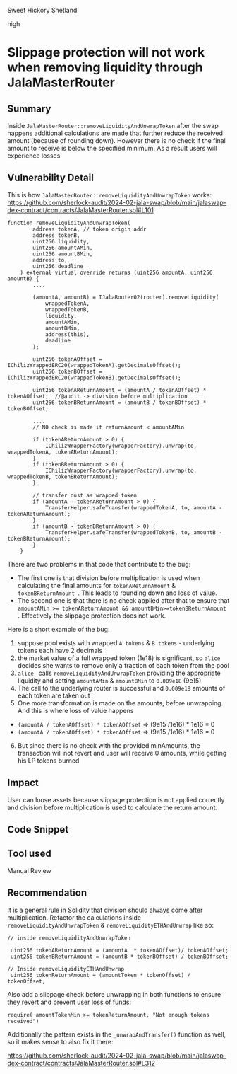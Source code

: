 Sweet Hickory Shetland

high

# Slippage protection will not work when removing liquidity through JalaMasterRouter

## Summary
Inside `JalaMasterRouter::removeLiquidityAndUnwrapToken`  after the swap happens additional calculations are made that further reduce the received amount (because of rounding down). However there is no check if the final amount to receive is below the specified minimum. As a result users will experience losses

## Vulnerability Detail
This is how  `JalaMasterRouter::removeLiquidityAndUnwrapToken` works:
https://github.com/sherlock-audit/2024-02-jala-swap/blob/main/jalaswap-dex-contract/contracts/JalaMasterRouter.sol#L101
```solidity
function removeLiquidityAndUnwrapToken(
        address tokenA, // token origin addr
        address tokenB,
        uint256 liquidity,
        uint256 amountAMin,
        uint256 amountBMin,
        address to,
        uint256 deadline
    ) external virtual override returns (uint256 amountA, uint256 amountB) {
        ....

        (amountA, amountB) = IJalaRouter02(router).removeLiquidity(
            wrappedTokenA,
            wrappedTokenB,
            liquidity,
            amountAMin,
            amountBMin,
            address(this),
            deadline
        );

        uint256 tokenAOffset = IChilizWrappedERC20(wrappedTokenA).getDecimalsOffset();
        uint256 tokenBOffset = IChilizWrappedERC20(wrappedTokenB).getDecimalsOffset();
        
        uint256 tokenAReturnAmount = (amountA / tokenAOffset) * tokenAOffset;  //@audit -> division before multiplication
        uint256 tokenBReturnAmount = (amountB / tokenBOffset) * tokenBOffset;
          
        ....
        // NO check is made if returnAmount < amountAMin

        if (tokenAReturnAmount > 0) {
            IChilizWrapperFactory(wrapperFactory).unwrap(to, wrappedTokenA, tokenAReturnAmount);
        }
        if (tokenBReturnAmount > 0) {
            IChilizWrapperFactory(wrapperFactory).unwrap(to, wrappedTokenB, tokenBReturnAmount);
        }

        // transfer dust as wrapped token
        if (amountA - tokenAReturnAmount > 0) {
            TransferHelper.safeTransfer(wrappedTokenA, to, amountA - tokenAReturnAmount);
        }
        if (amountB - tokenBReturnAmount > 0) {
            TransferHelper.safeTransfer(wrappedTokenB, to, amountB - tokenBReturnAmount);
        }
    }
```
There are two problems in that code that contribute to the bug:
- The first one is that division before multiplication is used when calculating the final amounts for `tokenAReturnAmount` & `tokenBReturnAmount `. This leads to rounding down and loss of value.
- The second one is that there is no check applied after that to ensure that  `amountAMin >= tokenAReturnAmount && amountBMin>=tokenBReturnAmount `. Effectively the slippage protection does not work.

Here is a short example of the bug:
1. suppose pool exists with  wrapped `A tokens` & `B tokens` - underlying tokens each have 2 decimals 
2. the market value of a full wrapped token (1e18) is significant, so `alice` decides she wants to remove only a fraction of each token  from the pool
3. `alice ` calls  `removeLiquidityAndUnwrapToken` providing the appropriate liquidity and setting  `amountAMin` & `amountBMin` to `0.009e18` (9e15)
4. The call to the underlying router is successful and `0.009e18` amounts of each token are taken out
5. One more transformation is made on the amounts, before unwrapping. And this is where loss of value happens
 -  `(amountA / tokenAOffset) * tokenAOffset` => (9e15 /1e16) * 1e16 = 0
 -  `(amountA / tokenAOffset) * tokenAOffset` => (9e15 /1e16) * 1e16 = 0
6. But since there is no check with the provided minAmounts, the transaction will not revert and user will receive 0 amounts, while getting his LP tokens burned

## Impact
User can loose assets because slippage protection is not applied correctly and division before multiplication is used to calculate the return amount.

## Code Snippet

## Tool used

Manual Review

## Recommendation
It is a general rule in Solidity that division should always come after multiplication. Refactor the calculations inside `removeLiquidityAndUnwrapToken` & `removeLiquidityETHAndUnwrap` like so:

```solidity
// inside removeLiquidityAndUnwrapToken

 uint256 tokenAReturnAmount = (amountA  * tokenAOffset)/ tokenAOffset;
 uint256 tokenBReturnAmount = (amountB * tokenBOffset) / tokenBOffset;

// Inside removeLiquidityETHAndUnwrap
 uint256 tokenReturnAmount = (amountToken * tokenOffset) / tokenOffset;

```

Also add a slippage check  before unwrapping in both functions to ensure they revert and prevent user loss of funds:

```solidity
require( amountTokenMin >= tokenReturnAmount, "Not enough tokens received")
```

Additionally  the pattern exists in the `_unwrapAndTransfer()` function as well, so it makes sense to also fix it there:

https://github.com/sherlock-audit/2024-02-jala-swap/blob/main/jalaswap-dex-contract/contracts/JalaMasterRouter.sol#L312

